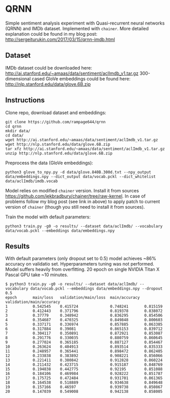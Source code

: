 # QRNN

Simple sentiment analysis experiment with Quasi-recurrent neural networks (QRNN) and IMDb dataset. Implemented with `chainer`. More detailed explanation could be found in my blog post: http://sergeiturukin.com/2017/03/15/qrnn-imdb.html

## Dataset

IMDb dataset could be downloaded here: http://ai.stanford.edu/~amaas/data/sentiment/aclImdb_v1.tar.gz
300-dimensional cased GloVe embeddings could be found here: http://nlp.stanford.edu/data/glove.6B.zip

## Instructions

Clone repo, download dataset and embeddings:

    git clone https://github.com/rampage644/qrnn
    cd qrnn
    mkdir data/
    cd data/
    wget http://ai.stanford.edu/~amaas/data/sentiment/aclImdb_v1.tar.gz
    wget http://nlp.stanford.edu/data/glove.6B.zip
    tar xfz http://ai.stanford.edu/~amaas/data/sentiment/aclImdb_v1.tar.gz
    unzip http://nlp.stanford.edu/data/glove.6B.zip

Preprocess the data (GloVe embeddings):

    python3 glove_to_npy.py -d data/glove.840B.300d.txt --npy_output data/embeddings.npy --dict_output data/vocab.pckl --dict_whitelist data/aclImdb/imdb.vocab

Model relies on modified `chainer` version. Install it from sources https://github.com/jekbradbury/chainer/tree/raw-kernel. In case of problems follow my blog post (see link in above) to apply patch to current version of `chainer` (though you still need to install it from sources).

Train the model with default parameters:

    python3 train.py -g0 -o results/ --dataset data/aclImdb/ --vocabulary data/vocab.pckl --embeddings data/embeddings.npy

## Results

With default parameters (only dropout set to 0.5) model achieves ~86% accuracy on validatio set. Hyperparameters tuning was not performed. Model suffers heavily from overfitting. 20 epoch on single NVIDIA Titan X Pascal GPU take ~10 minutes.

    $ python3 train.py -g0 -o results/ --dataset data/aclImdb/ --vocabulary data/vocab.pckl --embeddings data/embeddings.npy --dropout 0.5
    epoch       main/loss   validation/main/loss  main/accuracy  validation/main/accuracy
    1           0.542545    0.415724              0.748241       0.815159
    2           0.412443    0.371796              0.819378       0.838072
    3           0.37779     0.348942              0.836295       0.854506
    4           0.354687    0.470325              0.849848       0.800603
    5           0.337171    0.336974              0.857885       0.863385
    6           0.317884    0.39081               0.865153       0.839712
    7           0.304117    0.350891              0.872921       0.853087
    8           0.291776    0.330035              0.880759       0.860645
    9           0.277024    0.365185              0.887127       0.854467
    10          0.263624    0.404913              0.893514       0.835333
    11          0.248957    0.365441              0.898472       0.862405
    12          0.233838    0.383892              0.908221       0.856066
    13          0.221411    0.380842              0.912828       0.860224
    14          0.211432    0.423715              0.915187       0.848769
    15          0.194838    0.442775              0.92195        0.851088
    16          0.184106    0.469984              0.928222       0.851787
    17          0.175725    0.472484              0.931701       0.861365
    18          0.164538    0.518889              0.934638       0.849648
    19          0.157166    0.46597               0.939738       0.850867
    20          0.147039    0.549008              0.942138       0.858005
